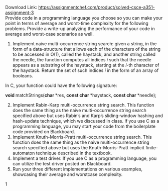 Download Link: https://assignmentchef.com/product/solved-csce-a351-assignment-3
<br>
Provide code in a programming language you choose so you can make your point in terms of average and worst-time complexity for the following problems. Provide a write-up analyzing the performance of your code in average and worst-case scenarios as well.

<ol>

 <li>Implement naive multi-occurrence string search: given a string, in the form of a data-structure that allows each of the characters of the string to be accessed in O(1), called the haystack, and another string called the needle, the function computes all indices <em>i </em>such that the needle appears as a substring of the haystack, starting at the <em>i</em>-th character of the haystack. Return the set of such indices <em>i </em>in the form of an array of booleans.</li>

</ol>

In C, your function could have the following signature:

<strong>void </strong>matchStrings(<strong>char </strong>*res, <strong>const char </strong>*haystack, <strong>const char </strong>*needle);

<ol start="2">

 <li>Implement Rabin-Karp multi-occurrence string search. This function does the same thing as the naive multi-occurrence string search specified above but uses Rabin’s and Karp’s sliding-window hashing and hash-update technique, which we discussed in class. If you use C as a programming language, you may start your code from the boilerplate code provided on Blackboard.</li>

 <li>Implement Knuth-Morris-Pratt multi-occurrence string search. This function does the same thing as the naive multi-occurrence string search specified above but uses the Knuth-Morris-Pratt implicit finite-automaton technique described in the textbook.</li>

 <li>Implement a test driver. If you use C as a programming language, you can utilize the test driver posted on Blackboard.</li>

 <li>Run your three different implementations on various examples, showcasing their average and worstcase complexity.</li>

</ol>

1